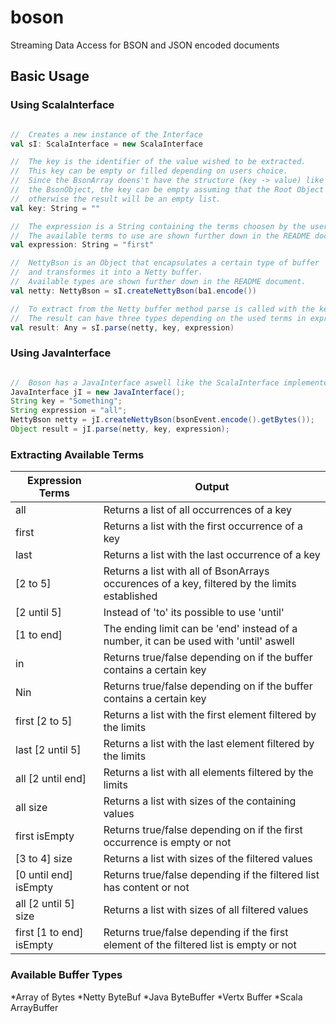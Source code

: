 # boson
Streaming Data Access for BSON and JSON encoded documents


## Basic Usage

### Using ScalaInterface

```scala

//  Creates a new instance of the Interface
val sI: ScalaInterface = new ScalaInterface

//  The key is the identifier of the value wished to be extracted.
//  This key can be empty or filled depending on users choice.
//  Since the BsonArray doens't have the structure (key -> value) like
//  the BsonObject, the key can be empty assuming that the Root Object is a BsonArray,
//  otherwise the result will be an empty list.
val key: String = ""

//  The expression is a String containing the terms choosen by the user to extract something.
//  The available terms to use are shown further down in the README document.
val expression: String = "first"

//  NettyBson is an Object that encapsulates a certain type of buffer
//  and transformes it into a Netty buffer.
//  Available types are shown further down in the README document.
val netty: NettyBson = sI.createNettyBson(ba1.encode())

//  To extract from the Netty buffer method parse is called with the key and expression.
//  The result can have three types depending on the used terms in expression.
val result: Any = sI.parse(netty, key, expression)
```

### Using JavaInterface

```java

//  Boson has a JavaInterface aswell like the ScalaInterface implemented the same way
JavaInterface jI = new JavaInterface();
String key = "Something";
String expression = "all";
NettyBson netty = jI.createNettyBson(bsonEvent.encode().getBytes());
Object result = jI.parse(netty, key, expression);
```

### Extracting Available Terms
Expression Terms | Output
---------------- | ------
all | Returns a list of all occurrences of a key
first | Returns a list with the first occurrence of a key
last | Returns a list with the last occurrence of a key
[2 to 5] | Returns a list with all of BsonArrays occurences of a key, filtered by the limits established
[2 until 5] | Instead of 'to' its possible to use 'until'
[1 to end] | The ending limit can be 'end' instead of a number, it can be used with 'until' aswell
in | Returns true/false depending on if the buffer contains a certain key
Nin | Returns true/false depending on if the buffer contains a certain key
first [2 to 5] | Returns a list with the first element filtered by the limits
last [2 until 5] | Returns a list with the last element filtered by the limits
all [2 until end] | Returns a list with all elements filtered by the limits
all size | Returns a list with sizes of the containing values
first isEmpty | Returns true/false depending on if the first occurrence is empty or not
[3 to 4] size | Returns a list with sizes of the filtered values
[0 until end] isEmpty | Returns true/false depending if the filtered list has content or not
all [2 until 5] size | Returns a list with sizes of all filtered values
first [1 to end] isEmpty | Returns true/false depending if the first element of the filtered list is empty or not

### Available Buffer Types
*Array of Bytes
*Netty ByteBuf
*Java ByteBuffer
*Vertx Buffer
*Scala ArrayBuffer